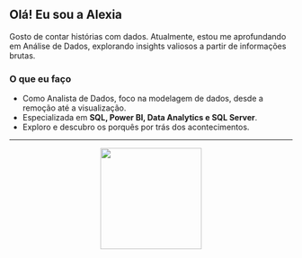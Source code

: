 ## Olá! Eu sou a Alexia  

Gosto de contar histórias com dados. Atualmente, estou me aprofundando em Análise de Dados, explorando insights valiosos a partir de informações brutas.  

### O que eu faço  

- Como Analista de Dados, foco na modelagem de dados, desde a remoção até a visualização.  
- Especializada em **SQL, Power BI, Data Analytics e SQL Server**.  
- Exploro e descubro os porquês por trás dos acontecimentos.  

---


<div align="center">
  <img height="180em" src="https://github-readme-stats.vercel.app/api/top-langs/?username=alexacoast&layout=compact&langs_count=7&theme=dark"/>
</div>  
